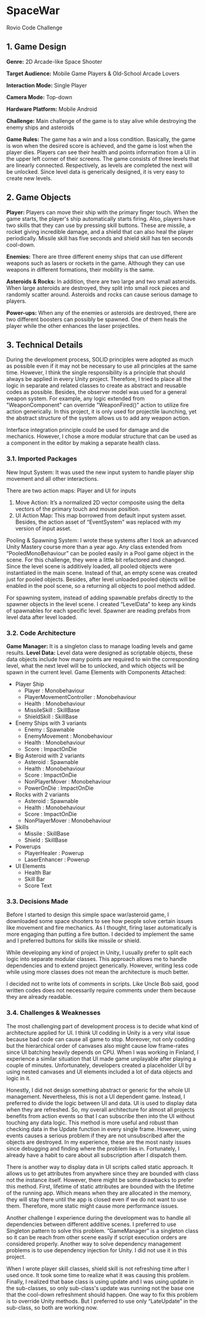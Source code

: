 # SpaceWar
 Rovio Code Challenge

## 1. Game Design
**Genre:** 2D Arcade-like Space Shooter

**Target Audience:** Mobile Game Players & Old-School Arcade Lovers

**Interaction Mode:** Single Player

**Camera Mode:** Top-down

**Hardware Platform:** Mobile Android

**Challenge:** Main challenge of the game is to stay alive while destroying the enemy ships and asteroids

**Game Rules:** The game has a win and a loss condition. Basically, the game is won when the desired score is achieved, and the game is lost when the player dies. Players can see their health and points information from a UI in the upper left corner of their screens.
The game consists of three levels that are linearly connected. Respectively, as levels are completed the next will be unlocked. Since level data is generically designed, it is very easy to create new levels.

## 2. Game Objects
**Player:** Players can move their ship with the primary finger touch. When the game starts, the player's ship automatically starts firing. Also, players have two skills that they can use by pressing skill buttons. These are missile, a rocket giving incredible damage, and a shield that can also heal the player periodically. Missile skill has five seconds and shield skill has ten seconds cool-down.

**Enemies:** There are three different enemy ships that can use different weapons such as lasers or rockets in the game. Although they can use weapons in different formations, their mobility is the same.

**Asteroids & Rocks:** In addition, there are two large and two small asteroids. When large asteroids are destroyed, they split into small rock pieces and randomly scatter around. Asteroids and rocks can cause serious damage to players.

**Power-ups:** When any of the enemies or asteroids are destroyed, there are two different boosters can possibly be spawned. One of them heals the player while the other enhances the laser projectiles.

## 3. Technical Details
During the development process, SOLID principles were adopted as much as possible even if it may not be necessary to use all principles at the same time. However, I think the single responsibility is a principle that should always be applied in every Unity project. Therefore, I tried to place all the logic in separate and related classes to create as abstract and reusable codes as possible. Besides, the observer model was used for a general weapon system. For example, any logic extended from "WeaponComponent" can override "WeaponFired()" action to utilize fire action generically. In this project, it is only used for projectile launching, yet the abstract structure of the system allows us to add any weapon action.

Interface integration principle could be used for damage and die mechanics. However, I chose a more modular structure that can be used as a component in the editor by making a separate health class.

### 3.1. Imported Packages
New Input System: It was used the new input system to handle player ship movement and all other interactions.

There are two action maps: Player and UI for inputs
 1. Move Action: It’s a normalized 2D vector composite using the delta vectors of the primary touch and mouse position.
 2. UI Action Map: This map borrowed from default input system asset. Besides, the action asset of “EventSystem” was replaced with my version of input asset.

Pooling & Spawning System: I wrote these systems after I took an advanced Unity Mastery course more than a year ago. Any class extended from “PooledMonoBehaviour” can be pooled easily in a Pool game object in the scene. For this challenge, they were a little bit refactored and changed. Since the level scene is additively loaded, all pooled objects were instantiated in the main scene. Instead of that, an empty scene was created just for pooled objects. Besides, after level unloaded pooled objects will be enabled in the pool scene, so a returning all objects to pool method added.

For spawning system, instead of adding spawnable prefabs directly to the spawner objects in the level scene. I created “LevelData” to keep any kinds of spawnables for each specific level. Spawner are reading prefabs from level data after level loaded.

### 3.2. Code Architecture
**Game Manager:** It is a singleton class to manage loading levels and game results.
**Level Data:** Level data were designed as scriptable objects, these data objects include how many points are required to win the corresponding level, what the next level will be to unlocked, and which objects will be spawn in the current level.
Game Elements with Components Attached:

- Player Ship
  - Player : Monobehaviour
  - PlayerMovementController : Monobehaviour
  - Health : Monobehaviour
  - MissileSkill : SkillBase
  - ShieldSkill : SkillBase
- Enemy Ships with 3 variants
  - Enemy : Spawnable
  - EnemyMovement : Monobehaviour
  - Health : Monobehaviour
  - Score : ImpactOnDie
- Big Asteroid with 2 variants
  - Asteroid : Spawnable
  - Health : Monobehaviour
  - Score : ImpactOnDie
  - NonPlayerMover : Monobehaviour
  - PowerOnDie : ImpactOnDie
- Rocks with 2 variants
  - Asteroid : Spawnable
  - Health : Monobehaviour
  - Score : ImpactOnDie
  - NonPlayerMover : Monobehaviour
- Skills
  - Missile : SkillBase
  - Shield : SkillBase
- Powerups
  - PlayerHealer : Powerup
  - LaserEnhancer : Powerup
- UI Elements
  - Health Bar
  - Skill Bar
  - Score Text
  
### 3.3. Decisions Made
Before I started to design this simple space war/asteroid game, I downloaded some space shooters to see how people solve certain issues like movement and fire mechanics. As I thought, firing laser automatically is more engaging than putting a fire button. I decided to implement the same and I preferred buttons for skills like missile or shield.

While developing any kind of project in Unity, I usually prefer to split each logic into separate modular classes. This approach allows me to handle dependencies and to extend project generically. However, writing less code while using more classes does not mean the architecture is much better.

I decided not to write lots of comments in scripts. Like Uncle Bob said, good written codes does not necessarily require comments under them because they are already readable.

### 3.4. Challenges & Weaknesses
The most challenging part of development process is to decide what kind of architecture applied for UI. I think UI codding in Unity is a very vital issue because bad code can cause all game to stop. Moreover,  not only codding but the hierarchical order of canvases also might cause low frame-rates since UI batching heavily depends on CPU. When I was working in Finland, I experience a similar situation that UI made game unplayable after playing a couple of minutes. Unfortunately, developers created a placeholder UI by using nested canvases and UI elements included a lot of data objects and logic in it.

Honestly, I did not design something abstract or generic for the whole UI management. Nevertheless, this is not a UI dependent game. Instead, I preferred to divide the logic between UI and data. UI is used to display data when they are refreshed. So, my overall architecture for almost all projects benefits from action events so that I can subscribe then into the UI without touching any data logic. This method is more useful and robust than checking data in the Update function in every single frame. However, using events causes a serious problem if they are not unsubscribed after the objects are destroyed. In my experience, these are the most nasty issues since debugging and finding where the problem lies in. Fortunately, I already have a habit to care about all subscription after I dispatch them.

There is another way to display data in UI scripts called static approach. It allows us to get attributes from anywhere since they are bounded with class not the instance itself. However, there might be some drawbacks to prefer this method. First, lifetime of static attributes are bounded with the lifetime of the running app. Which means when they are allocated in the memory, they will stay there until the app is closed even if we do not want to use them. Therefore, more static might cause more performance issues.

Another challenge I experience during the development was to handle all dependencies between different additive scenes. I preferred to use Singleton pattern to solve this problem. “GameManager” is a singleton class so it can be reach from other scene easily if script execution orders are considered properly. Another way to solve dependency management problems is to use dependency injection for Unity. I did not use it in this project.

When I wrote player skill classes, shield skill is not refreshing time after I used once. It took some time to realize what it was causing this problem. Finally, I realized that base class is using update and I was using update in the sub-classes, so only sub-class's update was running not the base one that the cool-down refreshment should happen. One way to fix this problem is to override Unity methods. But I preferred to use only “LateUpdate” in the sub-class, so both are working now.
